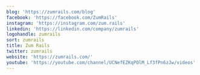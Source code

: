 ```yaml
---
blog: 'https://zumrails.com/blog'
facebook: 'https://facebook.com/ZumRails'
instagram: 'https://instagram.com/zum.rails'
linkedin: 'https://linkedin.com/company/zumrails'
logohandle: zumrails
sort: zumrails
title: Zum Rails
twitter: zumrails
website: 'https://zumrails.com/'
youtube: 'https://youtube.com/channel/UCNefEZKqPOlM_Lf3fPn6zJw/videos'
---
```

